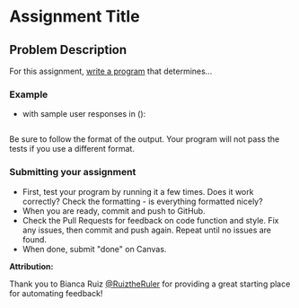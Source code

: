 # Assignment Title

## Problem Description
For this assignment, [write a program](src/my_code.py) that determines...


### Example
* with sample user responses in ():
```

```
Be sure to follow the format of the output. Your program will not pass the tests if you use a different format.


### Submitting your assignment
* First, test your program by running it a few times. Does it work correctly? Check the formatting - is everything formatted nicely?
* When you are ready, commit and push to GitHub.
* Check the Pull Requests for feedback on code function and style. Fix any issues, then commit and push again. Repeat until no issues are found.
* When done, submit "done" on Canvas.

**Attribution:**

Thank you to Bianca Ruiz [@RuiztheRuler](https://github.com/RuizTheRuler) for providing a great starting place for automating feedback!

